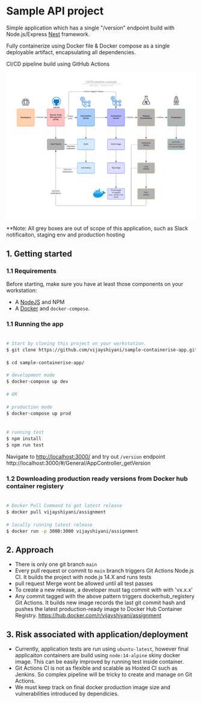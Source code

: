 # Sample API project

Simple application which has a single "/version" endpoint build with Node.js/Express
[Nest](https://github.com/nestjs/nest) framework.

Fully containerize using Docker file & Docker compose as a single deployable artifact, encapsulating all dependencies.

CI/CD pipeline build using GitHub Actions

<p align="center">
  <img src="public/cicd.png" width="620" alt="Nest Logo" />
</p>

\*\*Note: All grey boxes are out of scope of this application, such as Slack notificaiton, staging env and production hosting

## 1. Getting started

### 1.1 Requirements

Before starting, make sure you have at least those components on your workstation:

- A [NodeJS](https://nodejs.org/) and NPM
- A [Docker](https://www.docker.com/) and `docker-compose`.

### 1.1 Running the app

```bash

# Start by cloning this project on your workstation.
$ git clone https://github.com/vijayshiyani/sample-containerise-app.git

$ cd sample-containerise-app/

# development mode
$ docker-compose up dev

# OR

# production mode
$ docker-compose up prod


# running test
$ npm install
$ npm run test

```

Navigate to [http://localhost:3000/](http://localhost:3000/) and try out `/version` endpoint http://localhost:3000/#/General/AppController_getVersion

### 1.2 Downloading production ready versions from Docker hub container registery

```bash

# Docker Pull Command to get latest release
$ docker pull vijayshiyani/assignment

# locally running latest release
$ docker run -p 3000:3000 vijayshiyani/assignment

```

## 2. Approach

- There is only one git branch `main`
- Every pull request or commit to `main` branch triggers Git Actions Node.js CI. It builds the project with node.js 14.X and runs tests
- pull request Merge wont be allowed until all test passes
- To create a new release, a developer must tag commit with with 'vx.x.x'
- Any commit tagged with the above pattern triggers dockerhub_registery Git Actions. It builds new image records the last git commit hash and pushes the latest production-ready image to Docker Hub Container Registry. https://hub.docker.com/r/vijayshiyani/assignment

## 3. Risk associated with application/deployment

- Currently, application tests are run using `ubuntu-latest`, however final applicaiton containers are build using `node:14-alpine` skiny docker image. This can be easily improved by running test inside container.
- Git Actions CI is not as flexible and scalable as Hosted CI such as Jenkins. So complex pipeline will be tricky to create and manage on Git Actions.
- We must keep track on final docker production image size and vulnerabilities introduced by dependicies.
